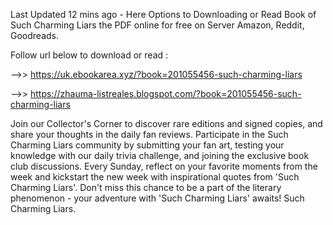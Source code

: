 Last Updated 12 mins ago - Here Options to Downloading or Read Book of Such Charming Liars the PDF online for free on Server Amazon, Reddit, Goodreads.
 
Follow url below to download or read :
 
-->> https://uk.ebookarea.xyz/?book=201055456-such-charming-liars
 
-->> https://zhauma-listreales.blogspot.com/?book=201055456-such-charming-liars
 
Join our Collector's Corner to discover rare editions and signed copies, and share your thoughts in the daily fan reviews.
Participate in the Such Charming Liars community by submitting your fan art, testing your knowledge with our daily trivia challenge, and joining the exclusive book club discussions.
Every Sunday, reflect on your favorite moments from the week and kickstart the new week with inspirational quotes from 'Such Charming Liars'. Don't miss this chance to be a part of the literary phenomenon - your adventure with 'Such Charming Liars' awaits! Such Charming Liars.
